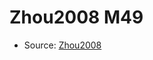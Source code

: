 <a name="material" />

# Zhou2008 M49
<script type="application/ld+json">
  {
    "@context": "https://schema.org/",
    "@type": "ChemicalSubstance",
    "http://purl.org/dc/terms/conformsTo":
      {
        "@type": "CreativeWork",
        "@id": "https://bioschemas.org/profiles/ChemicalSubstance/0.4-RELEASE/"
      },
    "@id": "https://egonw.github.io/nanowiki/nanowiki261.html#material",
    "name": "Zhou2008 M49",
    "sameAs": "http://127.0.0.1/mediawiki/index.php/Special:URIResolver/Zhou2008_M49"
  }
</script>


* Source: [Zhou2008](Zhou2008.md)
